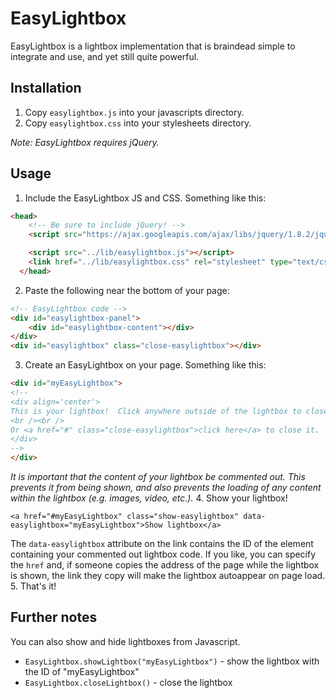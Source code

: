 EasyLightbox
============

EasyLightbox is a lightbox implementation that is braindead simple to integrate and use, and yet still quite powerful.

Installation
------------

1. Copy `easylightbox.js` into your javascripts directory.  
2. Copy `easylightbox.css` into your stylesheets directory.

_Note: EasyLightbox requires jQuery._

Usage
-----
1. Include the EasyLightbox JS and CSS.  Something like this:
``` html
<head>
    <!-- Be sure to include jQuery! -->
    <script src="https://ajax.googleapis.com/ajax/libs/jquery/1.8.2/jquery.min.js"></script>

    <script src="../lib/easylightbox.js"></script>
    <link href="../lib/easylightbox.css" rel="stylesheet" type="text/css" />
  </head>
```
2. Paste the following near the bottom of your page:
``` html
<!-- EasyLightbox code -->
<div id="easylightbox-panel">
    <div id="easylightbox-content"></div>
</div>
<div id="easylightbox" class="close-easylightbox"></div>
```
3. Create an EasyLightbox on your page.  Something like this:
``` html
<div id="myEasyLightbox">
<!--
<div align='center'>
This is your lightbox!  Click anywhere outside of the lightbox to close it (or hit ESC).
<br /><br />
Or <a href="#" class="close-easylightbox">click here</a> to close it.
</div>
-->
</div>
```
_It is important that the content of your lightbox be commented out.  This prevents it from being shown, and also prevents the loading of any content within the lightbox (e.g. images, video, etc.)._
4. Show your lightbox!  
```
<a href="#myEasyLightbox" class="show-easylightbox" data-easylightbox="myEasyLightbox">Show lightbox</a>
```
The `data-easylightbox` attribute on the link contains the ID of the element containing your commented out lightbox code.  If you like, you can specify the `href` and, if someone copies the address of the page while the lightbox is shown, the link they copy will make the lightbox autoappear on page load. 
5. That's it!

Further notes
-------------

You can also show and hide lightboxes from Javascript.  
* `EasyLightbox.showLightbox("myEasyLightbox")` - show the lightbox with the ID of "myEasyLightbox"
* `EasyLightbox.closeLightbox()` - close the lightbox